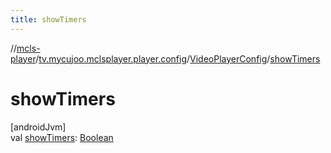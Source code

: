 ```yaml
---
title: showTimers
---
```

//[mcls-player](../../../index.html)/[tv.mycujoo.mclsplayer.player.config](../index.html)/[VideoPlayerConfig](index.html)/[showTimers](show-timers.html)



# showTimers



[androidJvm]\
val [showTimers](show-timers.html): [Boolean](https://kotlinlang.org/api/latest/jvm/stdlib/kotlin/-boolean/index.html)




